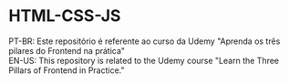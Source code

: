 # HTML-CSS-JS
PT-BR: Este repositório é referente ao curso da Udemy "Aprenda os três pilares do Frontend na prática" <br>
EN-US: This repository is related to the Udemy course "Learn the Three Pillars of Frontend in Practice."
